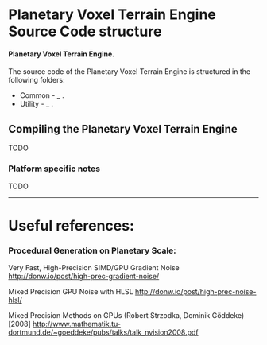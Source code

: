 # Planetary Voxel Terrain Engine Source Code structure

#### Planetary Voxel Terrain Engine.

The source code of the Planetary Voxel Terrain Engine is structured in the following folders:

 * Common - _ .
 * Utility - _ .
 
## Compiling the Planetary Voxel Terrain Engine

TODO

### Platform specific notes

TODO

---
# Useful references:

### Procedural Generation on Planetary Scale:

Very Fast, High-Precision SIMD/GPU Gradient Noise
http://donw.io/post/high-prec-gradient-noise/

Mixed Precision GPU Noise with HLSL
http://donw.io/post/high-prec-noise-hlsl/

Mixed Precision Methods on GPUs (Robert Strzodka, Dominik Göddeke) [2008]
http://www.mathematik.tu-dortmund.de/~goeddeke/pubs/talks/talk_nvision2008.pdf
